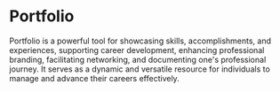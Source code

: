 # Portfolio
Portfolio is a powerful tool for showcasing skills, accomplishments, and experiences, supporting career development, enhancing professional branding, facilitating networking, and documenting one's professional journey. It serves as a dynamic and versatile resource for individuals to manage and advance their careers effectively.
